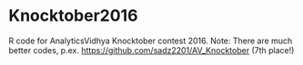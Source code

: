 # Knocktober2016
R code for AnalyticsVidhya Knocktober contest 2016.
Note: There are much better codes, p.ex. https://github.com/sadz2201/AV_Knocktober (7th place!)
